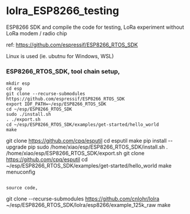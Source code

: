 # lolra_ESP8266_testing
ESP8266 SDK and compile the code for testing, LoRa experiment without LoRa modem / radio chip

ref: https://github.com/espressif/ESP8266_RTOS_SDK

Linux is used (ie. ubutnu for Windows, WSL)  
### ESP8266_RTOS_SDK, tool chain setup,
```
mkdir esp
cd esp
git clone --recurse-submodules https://github.com/espressif/ESP8266_RTOS_SDK
export IDF_PATH=~/esp/ESP8266_RTOS_SDK
cd ~/esp/ESP8266_RTOS_SDK
sudo ./install.sh
. ./export.sh
cd ~/esp/ESP8266_RTOS_SDK/examples/get-started/hello_world
make
```

git clone https://github.com/cpq/esputil
cd esputil
make
pip install --upgrade pip
sudo /home/xiao/esp/ESP8266_RTOS_SDK/install.sh
. /home/xiao/esp/ESP8266_RTOS_SDK/export.sh
git clone https://github.com/cpq/esputil
cd ~/esp/ESP8266_RTOS_SDK/examples/get-started/hello_world
make menuconfig


```

source code,
```
git clone --recurse-submodules https://github.com/cnlohr/lolra
~/esp/ESP8266_RTOS_SDK/lolra/esp8266/example_125k_raw
make

```

